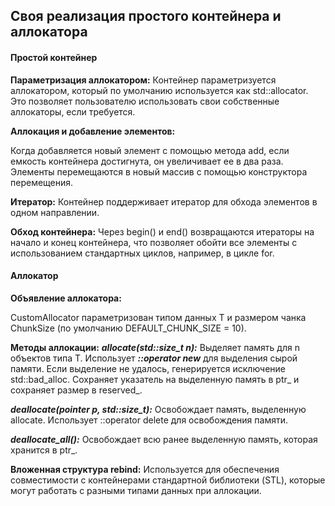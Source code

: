 ## Своя реализация простого контейнера и аллокатора


#### Простой контейнер

**Параметризация аллокатором:** Контейнер параметризуется аллокатором, который по умолчанию используется как std::allocator. Это позволяет пользователю использовать свои собственные аллокаторы, если требуется.

**Аллокация и добавление элементов:**

Когда добавляется новый элемент с помощью метода add, если емкость контейнера достигнута, он увеличивает ее в два раза.
Элементы перемещаются в новый массив с помощью конструктора перемещения.

**Итератор:**
Контейнер поддерживает итератор для обхода элементов в одном направлении.

**Обход контейнера:**
Через begin() и end() возвращаются итераторы на начало и конец контейнера, что позволяет обойти все элементы с использованием стандартных циклов, например, в цикле for.


#### Аллокатор

**Объявление аллокатора:**

CustomAllocator параметризован типом данных T и размером чанка ChunkSize (по умолчанию DEFAULT_CHUNK_SIZE = 10).

**Методы аллокации:**
***allocate(std::size_t n):*** Выделяет память для n объектов типа T.
Использует ***::operator new*** для выделения сырой памяти.
Если выделение не удалось, генерируется исключение std::bad_alloc.
Сохраняет указатель на выделенную память в ptr_ и сохраняет размер в reserved_.

***deallocate(pointer p, std::size_t):***
Освобождает память, выделенную allocate. Использует ::operator delete для освобождения памяти.

***deallocate_all():***
Освобождает всю ранее выделенную память, которая хранится в ptr_.

**Вложенная структура rebind:**
Используется для обеспечения совместимости с контейнерами стандартной библиотеки (STL), которые могут работать с разными типами данных при аллокации.


